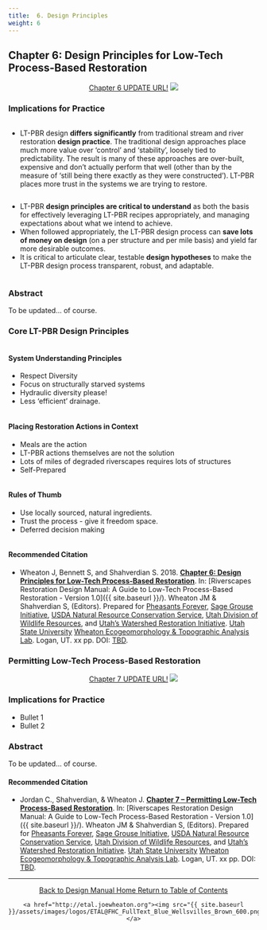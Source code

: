 ```yaml
---
title:  6. Design Principles
weight: 6
---
```


## Chapter 6: Design Principles for Low-Tech Process-Based Restoration

<div align="center">
	<a class="button" href="https://s3-us-west-2.amazonaws.com/etalweb.joewheaton.org/Workshops/BRAT/2018/Burnt/Macfarlane_et_al-2018-Environmental_Management.pdf"><i class = "fa fa-file-pdf-o" ></i>  Chapter 6 UPDATE URL!</a>
	<img src="{{ site.baseurl }}/assets/images/PBR_LT_cc_100w.png">

</div>


### Implications for Practice

<div class="row small-up-2 medium-up-2">
  <div class="column">
    <div class="card">
        <div class="card-section">
        <p><ul>
	<li>LT-PBR design <b>differs significantly</b> from traditional stream and river restoration <b>design practice</b>. The traditional design approaches place much more value over ‘control’ and ‘stability’, loosely tied to predictability. The result is many of these approaches are over-built, expensive and don’t actually perform that well (other than by the measure of ‘still being there exactly as they were constructed’). LT-PBR places more trust in the systems we are trying to restore.</li>
	</ul>
	</p>
      </div>
    </div>
  </div>
  <div class="column">
    <div class="card">
      <div class="card-section">
        <p>
        	<ul>
        		<li>LT-PBR <b>design principles are critical to understand</b> as both the basis for effectively leveraging LT-PBR recipes appropriately, and managing expectations about what we intend to achieve.</li>
        		<li>When followed appropriately, the LT-PBR design process can <b>save lots of money on design</b> (on a per structure and per mile basis) and yield far more desirable outcomes. </li>
	<li>It is critical to articulate clear, testable <b>design hypotheses</b> to make the LT-PBR design process transparent, robust, and adaptable. </li>
			</ul>
        </p>
      </div>
    </div>
  </div>
</div>


### Abstract

To be updated... of course. 

### Core LT-PBR Design Principles

<div class="row small-up-2 medium-up-3">
  <div class="column">
    <div class="card">
        <div class="card-section">
        	<h4>System Understanding Principles <i class="fa fa-lightbulb-o" aria-hidden="true"></i></h4>
        	<p>
        		<ul>
        			<li>Respect Diversity</li>
        			<li>Focus on structurally starved systems</li>
        			<li>Hydraulic diversity please!</li>
        			<li>Less ‘efficient’ drainage. </li>
        		</ul>
        	</p>
        </div>
    </div>
  </div>
  <div class="column">
    <div class="card">
        <div class="card-section">
              <h4>Placing Restoration Actions in Context  <i class="fa fa-history" aria-hidden="true"></i></h4>  
              <p>
        		<ul>
        			<li>Meals are the action</li>
        			<li>LT-PBR actions themselves are not the solution</li>
        			<li>Lots of miles of degraded riverscapes requires lots of structures</li>
        			<li>Self-Prepared</li>
        		</ul>
        	</p>
        </div>
    </div>
  </div>
  <div class="column">
    <div class="card">
        <div class="card-section">
               <h4>Rules of Thumb <i class="fa fa-thumbs-up" aria-hidden="true"></i></h4>  
               <p>
        		<ul>
        			<li>Use locally sourced, natural ingredients.</li>
        			<li>Trust the process - give it freedom space.</li>
        			<li>Deferred decision making</li>
        		</ul>
        	</p>
        </div>
    </div>
  </div>
 </div>
 

#### Recommended Citation

- <a href="http://chapterlink.com" ><i class="fa fa-file-pdf-o" aria-hidden="true"></i></a> Wheaton J, Bennett S, and Shahverdian S. 2018. **[Chapter 6: Design Principles for Low-Tech Process-Based Restoration](http://chapterlink.com)**. In: [Riverscapes Restoration Design Manual: A Guide to Low-Tech Process-Based Restoration - Version 1.0]({{ site.baseurl }}/). Wheaton JM & Shahverdian S, (Editors). Prepared for [Pheasants Forever](https://pheasantsforever.org/Hunt/pheasant-hunting.aspx), [Sage Grouse Initiative](https://www.sagegrouseinitiative.com/), [USDA Natural Resource Conservation Service](https://www.nrcs.usda.gov/wps/portal/nrcs/detailfull/national/programs/initiatives/?cid=steldevb1027671), [Utah Division of Wildlife Resources](https://wildlife.utah.gov/), and [Utah’s Watershed Restoration Initiative](https://wri.utah.gov/). [Utah State University](http://restoration.usu.edu/) [Wheaton Ecogeomorphology & Topographic Analysis Lab](http://etal.joewheaton.org). Logan, UT.  xx pp. DOI: [TBD](http://dx.doi.org/).

### Permitting Low-Tech Process-Based Restoration

<div align="center">
	<a class="button" href="https://s3-us-west-2.amazonaws.com/etalweb.joewheaton.org/Workshops/BRAT/2018/Burnt/Macfarlane_et_al-2018-Environmental_Management.pdf"><i class = "fa fa-file-pdf-o" ></i>  Chapter 7 UPDATE URL!</a>
	<img src="{{ site.baseurl }}/assets/images/PBR_LT_cc_100w.png">

</div>


### Implications for Practice

- Bullet 1
- Bullet 2

### Abstract

To be updated... of course. 



#### Recommended Citation

- <a href="http://chapterlink.com" ><i class="fa fa-file-pdf-o" aria-hidden="true"></i></a> Jordan C., Shahverdian, & Wheaton J. **[Chapter 7 – Permitting Low-Tech Process-Based Restoration](http://chapterlink.com)**. In: [Riverscapes Restoration Design Manual: A Guide to Low-Tech Process-Based Restoration - Version 1.0]({{ site.baseurl }}/). Wheaton JM & Shahverdian S, (Editors). Prepared for [Pheasants Forever](https://pheasantsforever.org/Hunt/pheasant-hunting.aspx), [Sage Grouse Initiative](https://www.sagegrouseinitiative.com/), [USDA Natural Resource Conservation Service](https://www.nrcs.usda.gov/wps/portal/nrcs/detailfull/national/programs/initiatives/?cid=steldevb1027671), [Utah Division of Wildlife Resources](https://wildlife.utah.gov/), and [Utah’s Watershed Restoration Initiative](https://wri.utah.gov/). [Utah State University](http://restoration.usu.edu/) [Wheaton Ecogeomorphology & Topographic Analysis Lab](http://etal.joewheaton.org). Logan, UT.  xx pp. DOI: [TBD](http://dx.doi.org/).

------
<div align="center">
	<a class="hollow button" href="{{ site.baseurl }}/"><i class="fa fa-arrow-circle-left" aria-hidden="true"></i>  Back to Design Manual Home <i class="fa fa-book" aria-hidden="true"></i></a>
	<a class="hollow button" href="{{ site.baseurl }}/manual/"><i class="fa fa-arrow-circle-up" aria-hidden="true"></i>  Return to Table of Contents <i class="fa fa-list-ol" aria-hidden="true"></i></a>

    <a href="http://etal.joewheaton.org"><img src="{{ site.baseurl }}/assets/images/logos/ETAL@FHC_FullText_Blue_Wellsvilles_Brown_600.png"></a>

</div>